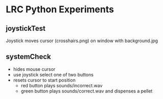 # LRC Python Experiments

## joystickTest

Joystick moves cursor (crosshairs.png) on window with background.jpg

## systemCheck

- hides mouse cursor
- use joystick select one of two buttons
- resets cursor to start position
  - red button plays sounds/incorrect.wav
  - green button plays sounds/correct.wav and dispenses a pellet
